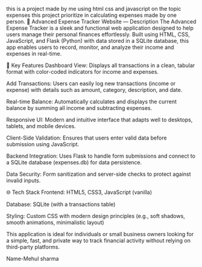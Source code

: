 this is a project made by me using html css and javascript on the topic expenses
this project prioritize in calculating expenses made by one person.
💼 Advanced Expense Tracker Website — Description
The Advanced Expense Tracker is a sleek and functional web application designed to help users manage their personal finances effortlessly. Built using HTML, CSS, JavaScript, and Flask (Python) with data stored in a SQLite database, this app enables users to record, monitor, and analyze their income and expenses in real-time.

🔑 Key Features
Dashboard View: Displays all transactions in a clean, tabular format with color-coded indicators for income and expenses.

Add Transactions: Users can easily log new transactions (income or expense) with details such as amount, category, description, and date.

Real-time Balance: Automatically calculates and displays the current balance by summing all income and subtracting expenses.

Responsive UI: Modern and intuitive interface that adapts well to desktops, tablets, and mobile devices.

Client-Side Validation: Ensures that users enter valid data before submission using JavaScript.

Backend Integration: Uses Flask to handle form submissions and connect to a SQLite database (expenses.db) for data persistence.

Data Security: Form sanitization and server-side checks to protect against invalid inputs.

🌐 Tech Stack
Frontend: HTML5, CSS3, JavaScript (vanilla)

Database: SQLite (with a transactions table)

Styling: Custom CSS with modern design principles (e.g., soft shadows, smooth animations, minimalistic layout)

This application is ideal for individuals or small business owners looking for a simple, fast, and private way to track financial activity without relying on third-party platforms.

Name-Mehul sharma
